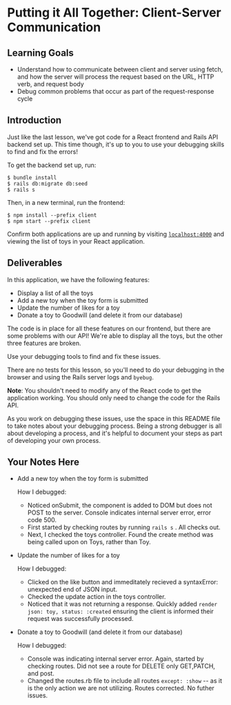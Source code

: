 # Putting it All Together: Client-Server Communication

## Learning Goals

- Understand how to communicate between client and server using fetch, and how
  the server will process the request based on the URL, HTTP verb, and request
  body
- Debug common problems that occur as part of the request-response cycle

## Introduction

Just like the last lesson, we've got code for a React frontend and Rails API
backend set up. This time though, it's up to you to use your debugging skills to
find and fix the errors!

To get the backend set up, run:

```console
$ bundle install
$ rails db:migrate db:seed
$ rails s
```

Then, in a new terminal, run the frontend:

```console
$ npm install --prefix client
$ npm start --prefix client
```

Confirm both applications are up and running by visiting
[`localhost:4000`](http://localhost:4000) and viewing the list of toys in your
React application.

## Deliverables

In this application, we have the following features:

- Display a list of all the toys
- Add a new toy when the toy form is submitted
- Update the number of likes for a toy
- Donate a toy to Goodwill (and delete it from our database)

The code is in place for all these features on our frontend, but there are some
problems with our API! We're able to display all the toys, but the other three
features are broken.

Use your debugging tools to find and fix these issues.

There are no tests for this lesson, so you'll need to do your debugging in the
browser and using the Rails server logs and `byebug`.

**Note**: You shouldn't need to modify any of the React code to get the
application working. You should only need to change the code for the Rails API.

As you work on debugging these issues, use the space in this README file to take
notes about your debugging process. Being a strong debugger is all about
developing a process, and it's helpful to document your steps as part of
developing your own process.

## Your Notes Here

- Add a new toy when the toy form is submitted
  
  How I debugged:

  - Noticed onSubmit, the component is added to DOM but does not POST to the server. Console indicates internal server error, error code 500.
  - First started by checking routes by running `rails s` . All checks out.  
  - Next, I checked the toys controller. Found the create method was being called upon on Toys, rather than Toy.

- Update the number of likes for a toy

  How I debugged:
  
  - Clicked on the like button and immeditately recieved a syntaxError: unexpected end of JSON input.
  - Checked the update action in the toys controller. 
  - Noticed that it was not returning a response. Quickly added `render json: toy, status: :created` ensuring the client is informed their request was successfully processed. 

- Donate a toy to Goodwill (and delete it from our database)

  How I debugged:
  
  - Console was indicating internal server error. Again, started by checking routes. Did not see a route for DELETE only GET,PATCH, and post. 
  - Changed the routes.rb file to include all routes `except: :show` -- as it is the only action we are not utilizing. Routes corrected. No futher issues. 
